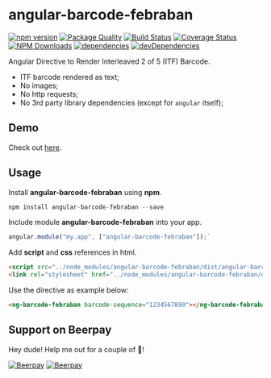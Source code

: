 # angular-barcode-febraban
[![npm version](https://img.shields.io/npm/v/angular-barcode-febraban.svg)](https://www.npmjs.com/package/angular-barcode-febraban)
[![Package Quality](http://npm.packagequality.com/shield/angular-barcode-febraban.svg)](http://packagequality.com/#?package=angular-barcode-febraban)
[![Build Status](https://travis-ci.org/allansli/angular-barcode-febraban.svg?branch=develop)](https://travis-ci.org/allansli/angular-barcode-febraban)
[![Coverage Status](https://coveralls.io/repos/github/allansli/angular-barcode-febraban/badge.svg?branch=master)](https://coveralls.io/github/allansli/angular-barcode-febraban?branch=master)
[![NPM Downloads](https://img.shields.io/npm/dt/angular-barcode-febraban.svg)](https://www.npmjs.com/package/angular-barcode-febraban)
[![dependencies](https://david-dm.org/allansli/angular-barcode-febraban/status.svg)](https://david-dm.org/allansli/angular-barcode-febraban)
[![devDependencies](https://david-dm.org/allansli/angular-barcode-febraban/dev-status.svg)](https://david-dm.org/allansli/angular-barcode-febraban)

Angular Directive to Render Interleaved 2 of 5 (ITF) Barcode.

 * ITF barcode rendered as text;
 * No images;
 * No http requests;
 * No 3rd party library dependencies (except for `angular` itself);

## Demo
Check out [here](http://htmlpreview.github.io/?https://github.com/allansli/angular-barcode-febraban/blob/master/demo/index_git.html).

## Usage

Install **angular-barcode-febraban** using **npm**.
```js 
npm install angular-barcode-febraban --save
```

Include module **angular-barcode-febraban** into your app.
```js
angular.module("my.app", ["angular-barcode-febraban"]);`
```

Add **script** and **css** references in html.
```html
<script src="../node_modules/angular-barcode-febraban/dist/angular-barcode-febraban.min.js"></script>
<link rel="stylesheet" href="../node_modules/angular-barcode-febraban/dist/css/barcode.css" />
```

Use the directive as example below:
```html
<ng-barcode-febraban barcode-sequence="1234567890"></ng-barcode-febraban>
```


## Support on Beerpay
Hey dude! Help me out for a couple of :beers:!

[![Beerpay](https://beerpay.io/allansli/angular-barcode-febraban/badge.svg?style=beer-square)](https://beerpay.io/allansli/angular-barcode-febraban)  [![Beerpay](https://beerpay.io/allansli/angular-barcode-febraban/make-wish.svg?style=flat-square)](https://beerpay.io/allansli/angular-barcode-febraban?focus=wish)
